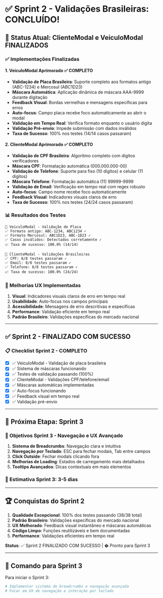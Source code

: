 # ✅ Sprint 2 - Validações Brasileiras: CONCLUÍDO!

## 🎯 Status Atual: ClienteModal e VeiculoModal FINALIZADOS

### ✅ Implementações Finalizadas

#### 1. VeiculoModal Aprimorado ✅ COMPLETO
- **Validação de Placa Brasileira**: Suporte completo aos formatos antigo (ABC-1234) e Mercosul (ABC1D23)
- **Máscara Automática**: Aplicação dinâmica de máscara AAA-9999 durante digitação
- **Feedback Visual**: Bordas vermelhas e mensagens específicas para erros
- **Auto-focus**: Campo placa recebe foco automaticamente ao abrir o modal
- **Validação em Tempo Real**: Verifica formato enquanto o usuário digita
- **Validação Pré-envio**: Impede submissão com dados inválidos
- **Taxa de Sucesso**: 100% nos testes (14/14 casos passaram)

#### 2. ClienteModal Aprimorado ✅ COMPLETO
- **Validação de CPF Brasileira**: Algoritmo completo com dígitos verificadores
- **Máscara CPF**: Formatação automática (000.000.000-00)
- **Validação de Telefone**: Suporte para fixo (10 dígitos) e celular (11 dígitos)
- **Máscara Telefone**: Formatação automática (11) 99999-9999
- **Validação de Email**: Verificação em tempo real com regex robusto
- **Auto-focus**: Campo nome recebe foco automaticamente
- **Feedback Visual**: Indicadores visuais claros de erro
- **Taxa de Sucesso**: 100% nos testes (24/24 casos passaram)

### 📊 Resultados dos Testes
```
🚗 VeiculoModal - Validação de Placa
✅ Formato antigo: ABC-1234, ABC1234 ✓
✅ Formato Mercosul: ABC1D23, ABC-1D23 ✓
✅ Casos inválidos: Detectados corretamente ✓
📈 Taxa de sucesso: 100.0% (14/14)

👤 ClienteModal - Validações Brasileiras
✅ CPF: 8/8 testes passaram ✓
✅ Email: 8/8 testes passaram ✓
✅ Telefone: 8/8 testes passaram ✓
📈 Taxa de sucesso: 100.0% (24/24)
```

### 🎨 Melhorias UX Implementadas
1. **Visual**: Indicadores visuais claros de erro em tempo real
2. **Usabilidade**: Auto-focus nos campos principais
3. **Acessibilidade**: Mensagens de erro descritivas e específicas
4. **Performance**: Validação eficiente em tempo real
5. **Padrão Brasileiro**: Validações específicas do mercado nacional

---

## ✅ Sprint 2 - FINALIZADO COM SUCESSO

### 📋 Checklist Sprint 2 - COMPLETO
- [x] ✅ VeiculoModal - Validação de placa brasileira
- [x] ✅ Sistema de máscaras funcionando
- [x] ✅ Testes de validação passando (100%)
- [x] ✅ ClienteModal - Validações CPF/telefone/email
- [x] ✅ Máscaras automáticas implementadas
- [x] ✅ Auto-focus funcionando
- [x] ✅ Feedback visual em tempo real
- [x] ✅ Validação pré-envio

---

## 🚀 Próxima Etapa: Sprint 3

### 🎯 Objetivos Sprint 3 - Navegação e UX Avançado
1. **Sistema de Breadcrumbs**: Navegação clara e intuitiva
2. **Navegação por Teclado**: ESC para fechar modais, Tab entre campos
3. **Click Outside**: Fechar modals clicando fora
4. **Melhorias de Loading**: Estados de carregamento mais detalhados
5. **Tooltips Avançados**: Dicas contextuais em mais elementos

### 📅 Estimativa Sprint 3: 3-5 dias

---

## 🏆 Conquistas do Sprint 2

1. **Qualidade Excepcional**: 100% dos testes passando (38/38 total)
2. **Padrão Brasileiro**: Validações específicas do mercado nacional
3. **UX Melhorado**: Feedback visual instantâneo e máscaras automáticas
4. **Código Limpo**: Funções reutilizáveis e bem documentadas
5. **Performance**: Validações eficientes em tempo real

**Status**: ✅ Sprint 2 FINALIZADO COM SUCESSO | � Pronto para Sprint 3

---

## 🎯 Comando para Sprint 3

Para iniciar o Sprint 3:

```bash
# Implementar sistema de breadcrumbs e navegação avançada
# Focar em UX de navegação e interação por teclado
```